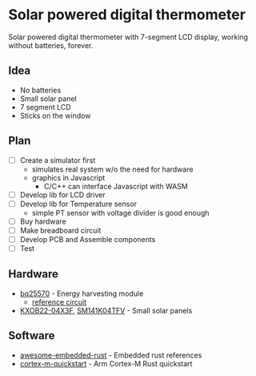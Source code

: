 # Solar powered digital thermometer
Solar powered digital thermometer with 7-segment LCD display, working without batteries, forever.

## Idea
- No batteries
- Small solar panel
- 7 segment LCD
- Sticks on the window

## Plan
- [ ] Create a simulator first
  - simulates real system w/o the need for hardware
  - graphics in Javascript
    - C/C++ can interface Javascript with WASM
- [ ] Develop lib for LCD driver
- [ ] Develop lib for Temperature sensor
  - simple PT sensor with voltage divider is good enough
- [ ] Buy hardware
- [ ] Make breadboard circuit
- [ ] Develop PCB and Assemble components
- [ ] Test

## Hardware
- [bq25570](https://www.google.com/url?sa=t&rct=j&q=&esrc=s&source=web&cd=&cad=rja&uact=8&ved=2ahUKEwipkpfaq879AhWhTOUKHSoaA-oQFnoECBUQAQ&url=https%3A%2F%2Fwww.ti.com%2Fproduct%2FBQ25570&usg=AOvVaw0hm_ryt7VxZQO9Xsd7HfMh) - Energy harvesting module
  - [reference circuit](https://www.ti.com/lit/df/tidr723/tidr723.pdf?ts=1678348632663&ref_url=https%253A%252F%252Fwww.ti.com%252Fproduct%252FBQ25570)
- [KXOB22-04X3F](https://ixapps.ixys.com/DataSheet/KXOB22-04X3F_Nov16.pdf), [SM141K04TFV](https://waf-e.dubuplus.com/anysolar.dubuplus.com/techsupport@anysolar.biz/O18BEsz/DubuDisk/www/Gen3/SM141K04TFV%20DATA%20SHEET%20202105.pdf) - Small solar panels

## Software
- [awesome-embedded-rust](https://github.com/rust-embedded/awesome-embedded-rust) - Embedded rust references
- [cortex-m-quickstart](https://github.com/rust-embedded/cortex-m-quickstart) - Arm Cortex-M Rust quickstart
